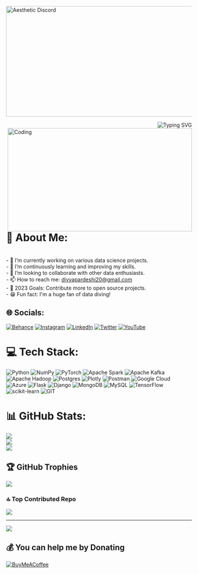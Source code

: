 <img src="https://github.com/Divya-Pardeshi/Divya-Pardeshi/assets/114762794/4013b9f6-18d3-4aab-9e9e-c00a84252f3b" alt="Aesthetic Discord" style="width: 1700px; height: 300px;">

<a href="https://git.io/typing-svg"><img align = "right" img src="https://readme-typing-svg.herokuapp.com?font=Poppins&pause=1000&color=333326&background=F8F8F8&center=true&vCenter=true&multiline=true&random=false&width=492&height=100&lines=Hello!+I'm+Divya+Pardeshi%2C;An+Aspiring+Data+Scientist%2C+Data+Analyst+;%26+former+Maths+%26+Reasoning+Educator." alt="Typing SVG" /></a>

<img align="right" alt="Coding" width="500" height="280" src="https://github.com/Divya-Pardeshi/Divya-Pardeshi/assets/114762794/8f2b8d84-3e78-49d6-a0d5-dc1b197431d1">


# 💫 About Me:
<br>- 🔭 I’m currently working on various data science projects.<br>- 🌱 I’m continuously learning and improving my skills.<br>- 👯 I’m looking to collaborate with other data enthusiasts.<br>- 📫 How to reach me:  divyapardeshi20@gmail.com<br>- 🥅 2023 Goals: Contribute more to open source projects.<br>- 😁 Fun fact: I'm a huge fan of data diving!<br>

## 🌐 Socials:
[![Behance](https://img.shields.io/badge/Behance-1769ff?logo=behance&logoColor=white)](https://behance.net/divyapardeshi) [![Instagram](https://img.shields.io/badge/Instagram-%23E4405F.svg?logo=Instagram&logoColor=white)](https://instagram.com/i_dvyaa) [![LinkedIn](https://img.shields.io/badge/LinkedIn-%230077B5.svg?logo=linkedin&logoColor=white)](https://linkedin.com/in/divya-p-21953613a) [![Twitter](https://img.shields.io/badge/Twitter-%231DA1F2.svg?logo=Twitter&logoColor=white)](https://twitter.com/Dynamicc_Divya) [![YouTube](https://img.shields.io/badge/YouTube-%23FF0000.svg?logo=YouTube&logoColor=white)](https://youtube.com/@@divyapardeshi1) 

# 💻 Tech Stack:
![Python](https://img.shields.io/badge/python-3670A0?style=for-the-badge&logo=python&logoColor=ffdd54) ![NumPy](https://img.shields.io/badge/numpy-%23013243.svg?style=for-the-badge&logo=numpy&logoColor=white) ![PyTorch](https://img.shields.io/badge/PyTorch-%23EE4C2C.svg?style=for-the-badge&logo=PyTorch&logoColor=white) ![Apache Spark](https://img.shields.io/badge/Apache%20Spark-FDEE21?style=for-the-badge&logo=apachespark&logoColor=black) ![Apache Kafka](https://img.shields.io/badge/Apache%20Kafka-000?style=for-the-badge&logo=apachekafka) ![Apache Hadoop](https://img.shields.io/badge/Apache%20Hadoop-66CCFF?style=for-the-badge&logo=apachehadoop&logoColor=black) ![Postgres](https://img.shields.io/badge/postgres-%23316192.svg?style=for-the-badge&logo=postgresql&logoColor=white) ![Plotly](https://img.shields.io/badge/Plotly-%233F4F75.svg?style=for-the-badge&logo=plotly&logoColor=white) ![Postman](https://img.shields.io/badge/Postman-FF6C37?style=for-the-badge&logo=postman&logoColor=white) ![Google Cloud](https://img.shields.io/badge/GoogleCloud-%234285F4.svg?style=for-the-badge&logo=google-cloud&logoColor=white) ![Azure](https://img.shields.io/badge/azure-%230072C6.svg?style=for-the-badge&logo=microsoftazure&logoColor=white) ![Flask](https://img.shields.io/badge/flask-%23000.svg?style=for-the-badge&logo=flask&logoColor=white) ![Django](https://img.shields.io/badge/django-%23092E20.svg?style=for-the-badge&logo=django&logoColor=white) ![MongoDB](https://img.shields.io/badge/MongoDB-%234ea94b.svg?style=for-the-badge&logo=mongodb&logoColor=white) ![MySQL](https://img.shields.io/badge/mysql-%2300000f.svg?style=for-the-badge&logo=mysql&logoColor=white) ![TensorFlow](https://img.shields.io/badge/TensorFlow-%23FF6F00.svg?style=for-the-badge&logo=TensorFlow&logoColor=white) ![scikit-learn](https://img.shields.io/badge/scikit--learn-%23F7931E.svg?style=for-the-badge&logo=scikit-learn&logoColor=white) ![GIT](https://img.shields.io/badge/Git-fc6d26?style=for-the-badge&logo=git&logoColor=white)
# 📊 GitHub Stats:
![](https://github-readme-stats.vercel.app/api?username=divya-pardeshi&theme=dark&hide_border=false&include_all_commits=true&count_private=true)<br/>
![](https://github-readme-streak-stats.herokuapp.com/?user=divya-pardeshi&theme=dark&hide_border=false)<br/>
![](https://github-readme-stats.vercel.app/api/top-langs/?username=divya-pardeshi&theme=dark&hide_border=false&include_all_commits=true&count_private=true&layout=compact)

## 🏆 GitHub Trophies
![](https://github-profile-trophy.vercel.app/?username=divya-pardeshi&theme=radical&no-frame=false&no-bg=false&margin-w=4)

### 🔝 Top Contributed Repo
![](https://github-contributor-stats.vercel.app/api?username=divya-pardeshi&limit=5&theme=dark&combine_all_yearly_contributions=true)

---
[![](https://visitcount.itsvg.in/api?id=divya-pardeshi&icon=2&color=0)](https://visitcount.itsvg.in)

  ## 💰 You can help me by Donating
  [![BuyMeACoffee](https://img.shields.io/badge/Buy%20Me%20a%20Coffee-ffdd00?style=for-the-badge&logo=buy-me-a-coffee&logoColor=black)](https://buymeacoffee.com/divyapardeshi) 

  
<!-- Proudly created with GPRM ( https://gprm.itsvg.in ) -->
